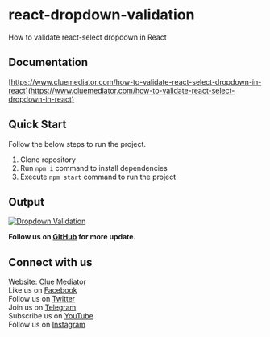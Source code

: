 # react-dropdown-validation

How to validate react-select dropdown in React

## Documentation

[https://www.cluemediator.com/how-to-validate-react-select-dropdown-in-react](https://www.cluemediator.com/how-to-validate-react-select-dropdown-in-react)

## Quick Start

Follow the below steps to run the project.

1. Clone repository
2. Run `npm i` command to install dependencies
3. Execute `npm start` command to run the project

## Output

[![Dropdown Validation](https://www.cluemediator.com/wp-content/uploads/2022/02/output-how-to-validate-react-select-dropdown-in-react-clue-mediator.gif)](https://www.cluemediator.com/how-to-validate-react-select-dropdown-in-react)

**Follow us on [GitHub](https://github.com/cluemediator) for more update.**

## Connect with us

Website: [Clue Mediator](https://www.cluemediator.com)  
Like us on [Facebook](https://www.facebook.com/thecluemediator)  
Follow us on [Twitter](https://twitter.com/cluemediator)  
Join us on [Telegram](https://t.me/cluemediator)  
Subscribe us on [YouTube](https://www.youtube.com/ClueMediator)  
Follow us on [Instagram](https://www.instagram.com/clue_mediator)
